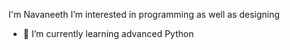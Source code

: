I'm Navaneeth
I’m interested in programming as well as designing 
- 🌱 I’m currently learning advanced Python 


<!---
Navaneeth-atCoding/Navaneeth-atCoding is a ✨ special ✨ repository because its `README.md` (this file) appears on your GitHub profile.
You can click the Preview link to take a look at your changes.
--->
